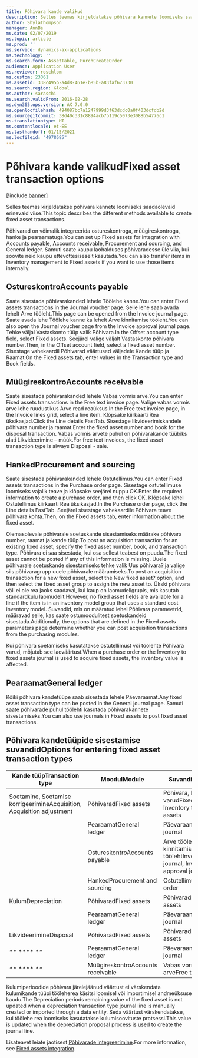 ```yaml
---
title: Põhivara kande valikud
description: Selles teemas kirjeldatakse põhivara kannete loomiseks saadaolevaid erinevaid viise.
author: ShylaThompson
manager: AnnBe
ms.date: 02/07/2019
ms.topic: article
ms.prod: ''
ms.service: dynamics-ax-applications
ms.technology: ''
ms.search.form: AssetTable, PurchCreateOrder
audience: Application User
ms.reviewer: roschlom
ms.custom: 23061
ms.assetid: 338c495b-a4d8-461e-b85b-a83faf673730
ms.search.region: Global
ms.author: saraschi
ms.search.validFrom: 2016-02-28
ms.dyn365.ops.version: AX 7.0.0
ms.openlocfilehash: 494087bc7a1247999d3f63dcdc0a0f403dcfdb2d
ms.sourcegitcommit: 38d40c331c8894acb7b119c5073e3088b54776c1
ms.translationtype: HT
ms.contentlocale: et-EE
ms.lasthandoff: 01/15/2021
ms.locfileid: "4978685"
---
```

# <a name="fixed-asset-transaction-options"></a><span data-ttu-id="a512b-103">Põhivara kande valikud</span><span class="sxs-lookup"><span data-stu-id="a512b-103">Fixed asset transaction options</span></span>

[!include [banner](../includes/banner.md)]

<span data-ttu-id="a512b-104">Selles teemas kirjeldatakse põhivara kannete loomiseks saadaolevaid erinevaid viise.</span><span class="sxs-lookup"><span data-stu-id="a512b-104">This topic describes the different methods available to create fixed asset transactions.</span></span>

<span data-ttu-id="a512b-105">Põhivarad on võimalik integreerida ostureskontroga, müügireskontroga, hanke ja pearaamatuga.</span><span class="sxs-lookup"><span data-stu-id="a512b-105">You can set up Fixed assets for integration with Accounts payable, Accounts receivable, Procurement and sourcing, and General ledger.</span></span> <span data-ttu-id="a512b-106">Samuti saate kaupu laohalduses põhivaradesse üle viia, kui soovite neid kaupu ettevõttesiseselt kasutada.</span><span class="sxs-lookup"><span data-stu-id="a512b-106">You can also transfer items in Inventory management to Fixed assets if you want to use those items internally.</span></span>

## <a name="accounts-payable"></a><span data-ttu-id="a512b-107">Ostureskontro</span><span class="sxs-lookup"><span data-stu-id="a512b-107">Accounts payable</span></span>
<span data-ttu-id="a512b-108">Saate sisestada põhivarakanded lehele Töölehe kanne.</span><span class="sxs-lookup"><span data-stu-id="a512b-108">You can enter Fixed assets transactions in the Journal voucher page.</span></span> <span data-ttu-id="a512b-109">Selle lehe saab avada lehelt Arve tööleht.</span><span class="sxs-lookup"><span data-stu-id="a512b-109">This page can be opened from the Invoice journal page.</span></span> <span data-ttu-id="a512b-110">Saate avada lehe Töölehe kanne ka lehelt Arve kinnitamise tööleht.</span><span class="sxs-lookup"><span data-stu-id="a512b-110">You can also open the Journal voucher page from the Invoice approval journal page.</span></span> <span data-ttu-id="a512b-111">Tehke väljal Vastaskonto tüüp valik Põhivara.</span><span class="sxs-lookup"><span data-stu-id="a512b-111">In the Offset account type field, select Fixed assets.</span></span> <span data-ttu-id="a512b-112">Seejärel valige väljalt Vastaskonto põhivara number.</span><span class="sxs-lookup"><span data-stu-id="a512b-112">Then, in the Offset account field, select a fixed asset number.</span></span> <span data-ttu-id="a512b-113">Sisestage vahekaardil Põhivarad väärtused väljadele Kande tüüp ja Raamat.</span><span class="sxs-lookup"><span data-stu-id="a512b-113">On the Fixed assets tab, enter values in the Transaction type and Book fields.</span></span>

## <a name="accounts-receivable"></a><span data-ttu-id="a512b-114">Müügireskontro</span><span class="sxs-lookup"><span data-stu-id="a512b-114">Accounts receivable</span></span>
<span data-ttu-id="a512b-115">Saate sisestada põhivarakanded lehele Vabas vormis arve.</span><span class="sxs-lookup"><span data-stu-id="a512b-115">You can enter Fixed assets transactions in the Free text invoice page.</span></span>  <span data-ttu-id="a512b-116">Valige vabas vormis arve lehe ruudustikus Arve read reaüksus.</span><span class="sxs-lookup"><span data-stu-id="a512b-116">In the Free text invoice page, in the Invoice lines grid, select a line item.</span></span> <span data-ttu-id="a512b-117">Klõpsake kiirkaarti Rea üksikasjad.</span><span class="sxs-lookup"><span data-stu-id="a512b-117">Click the Line details FastTab.</span></span> <span data-ttu-id="a512b-118">Sisestage likvideerimiskandele põhivara number ja raamat.</span><span class="sxs-lookup"><span data-stu-id="a512b-118">Enter the fixed asset number and book for the disposal transaction.</span></span> <span data-ttu-id="a512b-119">Vabas vormis arvete puhul on põhivarakande tüübiks alati Likvideerimine – müük.</span><span class="sxs-lookup"><span data-stu-id="a512b-119">For free text invoices, the fixed asset transaction type is always Disposal - sale.</span></span>

## <a name="procurement-and-sourcing"></a><span data-ttu-id="a512b-120">Hanked</span><span class="sxs-lookup"><span data-stu-id="a512b-120">Procurement and sourcing</span></span>
<span data-ttu-id="a512b-121">Saate sisestada põhivarakanded lehele Ostutellimus.</span><span class="sxs-lookup"><span data-stu-id="a512b-121">You can enter Fixed assets transactions in the Purchase order page.</span></span> <span data-ttu-id="a512b-122">Sisestage ostutellimuse loomiseks vajalik teave ja klõpsake seejärel nuppu OK.</span><span class="sxs-lookup"><span data-stu-id="a512b-122">Enter the required information to create a purchase order, and then click OK.</span></span> <span data-ttu-id="a512b-123">Klõpsake lehel Ostutellimus kiirkaarti Rea üksikasjad.</span><span class="sxs-lookup"><span data-stu-id="a512b-123">In the Purchase order page, click the Line details FastTab.</span></span> <span data-ttu-id="a512b-124">Seejärel sisestage vahekaardile Põhivara teave põhivara kohta.</span><span class="sxs-lookup"><span data-stu-id="a512b-124">Then, on the Fixed assets tab, enter information about the fixed asset.</span></span> 

<span data-ttu-id="a512b-125">Olemasolevale põhivarale soetuskande sisestamiseks määrake põhivara number, raamat ja kande tüüp.</span><span class="sxs-lookup"><span data-stu-id="a512b-125">To post an acquisition transaction for an existing fixed asset, specify the fixed asset number, book, and transaction type.</span></span> <span data-ttu-id="a512b-126">Põhivara ei saa sisestada, kui osa sellest teabest on puudu.</span><span class="sxs-lookup"><span data-stu-id="a512b-126">The fixed asset cannot be posted if any of this information is missing.</span></span> <span data-ttu-id="a512b-127">Uuele põhivarale soetuskande sisestamiseks tehke valik Uus põhivara? ja valige siis põhivaragrupp uuele põhivarale määramiseks.</span><span class="sxs-lookup"><span data-stu-id="a512b-127">To post an acquisition transaction for a new fixed asset, select the New fixed asset? option, and then select the fixed asset group to assign the new asset to.</span></span> <span data-ttu-id="a512b-128">Ükski põhivara väli ei ole rea jaoks saadaval, kui kaup on laomudeligrupis, mis kasutab standardkulu laomudelit.</span><span class="sxs-lookup"><span data-stu-id="a512b-128">However, no fixed asset fields are available for a line if the item is in an inventory model group that uses a standard cost inventory model.</span></span> <span data-ttu-id="a512b-129">Suvandid, mis on määratud lehel Põhivara parameetrid, määravad selle, kas saate ostumoodulitest soetuskandeid sisestada.</span><span class="sxs-lookup"><span data-stu-id="a512b-129">Additionally, the options that are defined in the Fixed assets parameters page determine whether you can post acquisition transactions from the purchasing modules.</span></span> 

<span data-ttu-id="a512b-130">Kui põhivara soetamiseks kasutatakse ostutellimust või töölehte Põhivara varud, mõjutab see laoväärtust.</span><span class="sxs-lookup"><span data-stu-id="a512b-130">When a purchase order or the Inventory to fixed assets journal is used to acquire fixed assets, the inventory value is affected.</span></span>

## <a name="general-ledger"></a><span data-ttu-id="a512b-131">Pearaamat</span><span class="sxs-lookup"><span data-stu-id="a512b-131">General ledger</span></span>
<span data-ttu-id="a512b-132">Kõiki põhivara kandetüüpe saab sisestada lehele Päevaraamat.</span><span class="sxs-lookup"><span data-stu-id="a512b-132">Any fixed asset transaction type can be posted in the General journal page.</span></span> <span data-ttu-id="a512b-133">Samuti saate põhivarade puhul töölehti kasutada põhivarakannete sisestamiseks.</span><span class="sxs-lookup"><span data-stu-id="a512b-133">You can also use journals in Fixed assets to post fixed asset transactions.</span></span>

## <a name="options-for-entering-fixed-asset-transaction-types"></a><span data-ttu-id="a512b-134">Põhivara kandetüüpide sisestamise suvandid</span><span class="sxs-lookup"><span data-stu-id="a512b-134">Options for entering fixed asset transaction types</span></span>


| <span data-ttu-id="a512b-135">Kande tüüp</span><span class="sxs-lookup"><span data-stu-id="a512b-135">Transaction type</span></span>                    | <span data-ttu-id="a512b-136">Moodul</span><span class="sxs-lookup"><span data-stu-id="a512b-136">Module</span></span>                   | <span data-ttu-id="a512b-137">Suvandid</span><span class="sxs-lookup"><span data-stu-id="a512b-137">Options</span></span>                                   |
|-------------------------------------|--------------------------|-------------------------------------------|
| <span data-ttu-id="a512b-138">Soetamine, Soetamise korrigeerimine</span><span class="sxs-lookup"><span data-stu-id="a512b-138">Acquisition, Acquisition adjustment</span></span> | <span data-ttu-id="a512b-139">Põhivarad</span><span class="sxs-lookup"><span data-stu-id="a512b-139">Fixed assets</span></span>             | <span data-ttu-id="a512b-140">Põhivara, Põhivara varud</span><span class="sxs-lookup"><span data-stu-id="a512b-140">Fixed assets, Inventory to fixed assets</span></span>   |
|                                     | <span data-ttu-id="a512b-141">Pearaamat</span><span class="sxs-lookup"><span data-stu-id="a512b-141">General ledger</span></span>           | <span data-ttu-id="a512b-142">Päevaraamat</span><span class="sxs-lookup"><span data-stu-id="a512b-142">General journal</span></span>                           |
|                                     | <span data-ttu-id="a512b-143">Ostureskontro</span><span class="sxs-lookup"><span data-stu-id="a512b-143">Accounts payable</span></span>         | <span data-ttu-id="a512b-144">Arve tööleht, Arve kinnitamise tööleht</span><span class="sxs-lookup"><span data-stu-id="a512b-144">Invoice journal, Invoice approval journal</span></span> |
|                                     | <span data-ttu-id="a512b-145">Hanked</span><span class="sxs-lookup"><span data-stu-id="a512b-145">Procurement and sourcing</span></span> | <span data-ttu-id="a512b-146">Ostutellimus</span><span class="sxs-lookup"><span data-stu-id="a512b-146">Purchase order</span></span>                            |
| <span data-ttu-id="a512b-147">Kulum</span><span class="sxs-lookup"><span data-stu-id="a512b-147">Depreciation</span></span>                        | <span data-ttu-id="a512b-148">Põhivarad</span><span class="sxs-lookup"><span data-stu-id="a512b-148">Fixed assets</span></span>             | <span data-ttu-id="a512b-149">Põhivarad</span><span class="sxs-lookup"><span data-stu-id="a512b-149">Fixed assets</span></span>                              |
|                                     | <span data-ttu-id="a512b-150">Pearaamat</span><span class="sxs-lookup"><span data-stu-id="a512b-150">General ledger</span></span>           | <span data-ttu-id="a512b-151">Päevaraamat</span><span class="sxs-lookup"><span data-stu-id="a512b-151">General journal</span></span>                           |
| <span data-ttu-id="a512b-152">Likvideerimine</span><span class="sxs-lookup"><span data-stu-id="a512b-152">Disposal</span></span>                            | <span data-ttu-id="a512b-153">Põhivarad</span><span class="sxs-lookup"><span data-stu-id="a512b-153">Fixed assets</span></span>             | <span data-ttu-id="a512b-154">Põhivarad</span><span class="sxs-lookup"><span data-stu-id="a512b-154">Fixed assets</span></span>                              |
| <span data-ttu-id="a512b-155">\*\* \*\*</span><span class="sxs-lookup"><span data-stu-id="a512b-155">\*\* \*\*</span></span>                               | <span data-ttu-id="a512b-156">Pearaamat</span><span class="sxs-lookup"><span data-stu-id="a512b-156">General ledger</span></span>           | <span data-ttu-id="a512b-157">Päevaraamat</span><span class="sxs-lookup"><span data-stu-id="a512b-157">General journal</span></span>                           |
| <span data-ttu-id="a512b-158">\*\* \*\*</span><span class="sxs-lookup"><span data-stu-id="a512b-158">\*\* \*\*</span></span>                               | <span data-ttu-id="a512b-159">Müügireskontro</span><span class="sxs-lookup"><span data-stu-id="a512b-159">Accounts receivable</span></span>      | <span data-ttu-id="a512b-160">Vabas vormis arve</span><span class="sxs-lookup"><span data-stu-id="a512b-160">Free text invoice</span></span>                         |


<span data-ttu-id="a512b-161">Kulumiperioodide põhivara järelejäänud väärtust ei värskendata kulumikande tüüpi tööleherea käsitsi loomisel või importimisel andmeüksuse kaudu.</span><span class="sxs-lookup"><span data-stu-id="a512b-161">The Depreciation periods remaining value of the fixed asset is not updated when a depreciation transaction type journal line is manually created or imported through a data entity.</span></span> <span data-ttu-id="a512b-162">Seda väärtust värskendatakse, kui töölehe rea loomiseks kasutatakse kulumisoovituste protsessi.</span><span class="sxs-lookup"><span data-stu-id="a512b-162">This value is updated when the depreciation proposal process is used to create the journal line.</span></span>

<span data-ttu-id="a512b-163">Lisateavet leiate jaotisest [Põhivarade integreerimine](fixed-asset-integration.md).</span><span class="sxs-lookup"><span data-stu-id="a512b-163">For more information, see [Fixed assets integration](fixed-asset-integration.md).</span></span>
